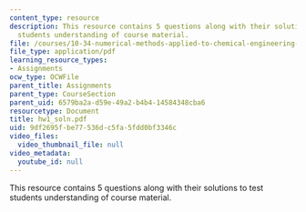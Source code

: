 ```yaml
---
content_type: resource
description: This resource contains 5 questions along with their solutions to test
  students understanding of course material.
file: /courses/10-34-numerical-methods-applied-to-chemical-engineering-fall-2005/9df2695fbe77536dc5fa5fdd0bf3346c_hw1_soln.pdf
file_type: application/pdf
learning_resource_types:
- Assignments
ocw_type: OCWFile
parent_title: Assignments
parent_type: CourseSection
parent_uid: 6579ba2a-d59e-49a2-b4b4-14584348cba6
resourcetype: Document
title: hw1_soln.pdf
uid: 9df2695f-be77-536d-c5fa-5fdd0bf3346c
video_files:
  video_thumbnail_file: null
video_metadata:
  youtube_id: null
---
```

This resource contains 5 questions along with their solutions to test students understanding of course material.

